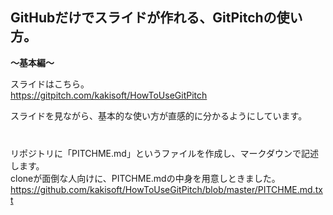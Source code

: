 ## GitHubだけでスライドが作れる、GitPitchの使い方。  
**～基本編～**

スライドはこちら。  
https://gitpitch.com/kakisoft/HowToUseGitPitch

スライドを見ながら、基本的な使い方が直感的に分かるようにしています。    
　  
　  
リポジトリに「PITCHME.md」というファイルを作成し、マークダウンで記述します。    
cloneが面倒な人向けに、PITCHME.mdの中身を用意しときました。    
https://github.com/kakisoft/HowToUseGitPitch/blob/master/PITCHME.md.txt
